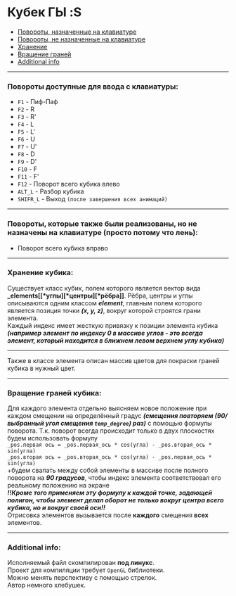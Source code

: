# Кубек ГЫ :S
* [Повороты, назначенные на клавиатуре](#keyboard)
* [Повороты, не назначенные на клавиатуре](#not_keyboard)
* [Хранение](#storage)
* [Вращение граней](#rotate)
* [Additional info](#add_info)
***
### <a name="keyboard">Повороты доступные для ввода с клавиатуры:</a>
 * `F1` - Пиф-Паф
 * `F2` - R
 * `F3` - R'
 * `F4` - L
 * `F5` - L'
 * `F6` - U
 * `F7` - U'
 * `F8` - D
 * `F9` - D'
 * `F10` - F
 * `F11` - F'
 * `F12` - Поворот всего кубика влево
 * `ALT_L` - Разбор кубика
 * `SHIFR_L` - Выход `(после завершения всех анимаций)`
***
### <a name="not_keyboard">Повороты, которые также были реализованы, но не назначены на клавиатуре (просто потому что лень):</a>
* Поворот всего кубика вправо
***
### <a name="storage">Хранение кубика:</a>
Существует класс кубик, полем которого является вектор вида **_elements[[\*углы][\*центры][\*рёбра]]**. Рёбра, центры и углы описываются одним классом ***element***, главным полем которого является позиция точки ***(x, y, z)***, вокруг которой строятся грани элемента.  
Каждый индекс имеет жесткую привязку к позиции элемента кубика ***(например элемент по индексу 0 в массиве углов - это всегда элемент, который находится в ближнем левом верхнем углу кубика)***
***
Также в классе элемента описан массив цветов для покраски граней кубика в нужный цвет.

***
### <a name="rotate">Вращение граней кубика:</a>
Для каждого элемента отдельно выясняем новое положение при каждом смещении на определённый градус ***(смещения повторяем (90/выбранный угол смещения `temp_degree`) раз)*** с помощью формулы поворота. Т.к. поворот всегда происходит только в двух плоскостях будем использовать формулу  
`_pos.первая ось = _pos.первая_ось * cos(угла) - _pos.вторая_ось * sin(угла)`  
`_pos.вторая ось = _pos.вторая_ось * cos(угла) - _pos.первая_ось * sin(угла)`  
+будем свапать между собой элементы в массиве после полного поворота на ***90 градусов***, чтобы индекс элемента соответствовал его реальному положению на экране  
***!!Кроме того применяем эту формулу к каждой точке, задающей полигон, чтобы элемент делал оборот не только вокруг центра всего кубика, но и вокруг своей оси!!***  
Отрисовка элементов вызывается после **каждого** смещения **всех** элементов.
***
### <a name="add_info">Additional info</a>:
Исполняемый файл скомпилирован **под линукс**.  
Проект для компиляции требует `OpenGL` библиотеки.  
Можно менять перспективу с помощью стрелок.  
Автор немного хлебушек.
